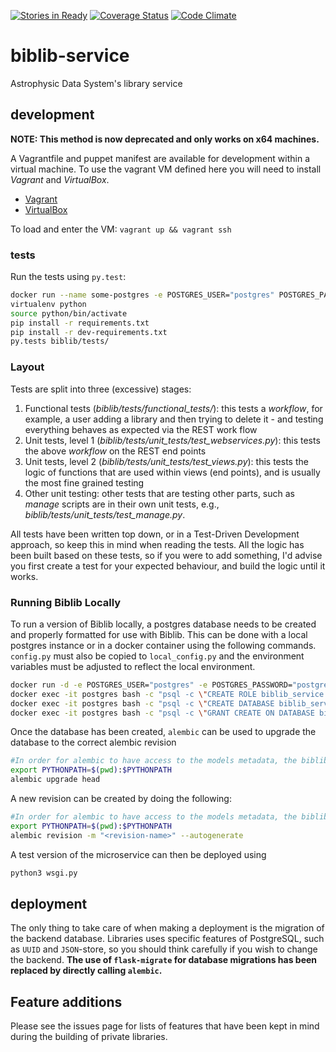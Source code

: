 [![Stories in Ready](https://badge.waffle.io/adsabs/biblib-service.png?label=ready&title=Ready)](https://waffle.io/adsabs/biblib-service)
[![Coverage Status](https://coveralls.io/repos/adsabs/biblib-service/badge.svg?branch=master)](https://coveralls.io/r/adsabs/biblib-service?branch=master)
[![Code Climate](https://codeclimate.com/github/adsabs/biblib-service/badges/gpa.svg)](https://codeclimate.com/github/adsabs/biblib-service)

# biblib-service

Astrophysic Data System's library service 

## development
**NOTE: This method is now deprecated and only works on x64 machines.**

A Vagrantfile and puppet manifest are available for development within a virtual machine. To use the vagrant VM defined here you will need to install *Vagrant* and *VirtualBox*. 

  * [Vagrant](https://docs.vagrantup.com)
  * [VirtualBox](https://www.virtualbox.org)

To load and enter the VM: `vagrant up && vagrant ssh`


### tests

Run the tests using `py.test`:
```bash
docker run --name some-postgres -e POSTGRES_USER="postgres" POSTGRES_PASSWORD="postgres" -p 5432:5432 --name postgres
virtualenv python
source python/bin/activate
pip install -r requirements.txt
pip install -r dev-requirements.txt
py.tests biblib/tests/
```

### Layout

Tests are split into three (excessive) stages:
  1. Functional tests (*biblib/tests/functional_tests/*): this tests a *workflow*, for example, a user adding a library and then trying to delete it - and testing everything behaves as expected via the REST work flow
  2. Unit tests, level 1 (*biblib/tests/unit_tests/test_webservices.py*): this tests the above *workflow* on the REST end points
  3. Unit tests, level 2 (*biblib/tests/unit_tests/test_views.py*): this tests the logic of functions that are used within views (end points), and is usually the most fine grained testing
  4. Other unit testing: other tests that are testing other parts, such as *manage* scripts are in their own unit tests, e.g., *biblib/tests/unit_tests/test_manage.py*.

All tests have been written top down, or in a Test-Driven Development approach, so keep this in mind when reading the tests. All the logic has been built based on these tests, so if you were to add something, I'd advise you first create a test for your expected behaviour, and build the logic until it works.

### Running Biblib Locally

To run a version of Biblib locally, a postgres database needs to be created and properly formatted for use with Biblib. This can be done with a local postgres instance or in a docker container using the following commands.
`config.py` must also be copied to `local_config.py` and the environment variables must be adjusted to reflect the local environment.
```bash
docker run -d -e POSTGRES_USER="postgres" -e POSTGRES_PASSWORD="postgres" -p 5432:5432 --name postgres  postgres:12.6
docker exec -it postgres bash -c "psql -c \"CREATE ROLE biblib_service WITH LOGIN PASSWORD 'biblib_service';\""
docker exec -it postgres bash -c "psql -c \"CREATE DATABASE biblib_service;\""
docker exec -it postgres bash -c "psql -c \"GRANT CREATE ON DATABASE biblib_service TO biblib_service;\""
```

Once the database has been created, `alembic` can be used to upgrade the database to the correct alembic revision
```bash
#In order for alembic to have access to the models metadata, the biblib-service directory must be added to the PYTHONPATH
export PYTHONPATH=$(pwd):$PYTHONPATH
alembic upgrade head
```

A new revision can be created by doing the following:
```bash
#In order for alembic to have access to the models metadata, the biblib-service directory must be added to the PYTHONPATH
export PYTHONPATH=$(pwd):$PYTHONPATH
alembic revision -m "<revision-name>" --autogenerate
```

A test version of the microservice can then be deployed using
```bash
python3 wsgi.py
```

## deployment

The only thing to take care of when making a deployment is the migration of the backend database. Libraries uses specific features of PostgreSQL, such as `UUID` and `JSON`-store, so you should think carefully if you wish to change the backend. **The use of `flask-migrate` for database migrations has been replaced by directly calling `alembic`.**  

## Feature additions

Please see the issues page for lists of features that have been kept in mind during the building of private libraries.

